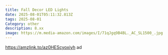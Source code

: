 ```yaml
---
title: Fall Decor LED Lights
date: 2025-08-01T05:11:32.813Z
tags: 2025-08-01
Category: other
description: 8.xx
image: https://m.media-amazon.com/images/I/71qJgq9B4BL._AC_SL1500_.jpg
---
```

https://amzlink.to/az0HEScyoxiyh ad